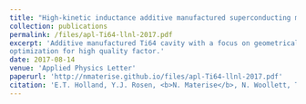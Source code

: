 ```yaml
---
title: "High-kinetic inductance additive manufactured superconducting microwave cavity"
collection: publications
permalink: /files/apl-Ti64-llnl-2017.pdf
excerpt: 'Additive manufactured Ti64 cavity with a focus on geometrical
optimization for high quality factor.'
date: 2017-08-14
venue: 'Applied Physics Letter'
paperurl: 'http://nmaterise.github.io/files/apl-Ti64-llnl-2017.pdf'
citation: 'E.T. Holland, Y.J. Rosen, <b>N. Materise</b>, N. Woollett, T. Voisin, Y.M. Wang, S.G. Torres, J. Mireles, G. Carosi, and J. L DuBois. &quot; High-kinetic inductance additive manufactured superconducting microwave cavity.&quot; <i>Applied Physics Letters</i>. 111(20):202602, 2018., <a href="https://doi.org/10.1063/1.5000241">https://doi.org/10.1063/1.5000241</a>'
---
```

